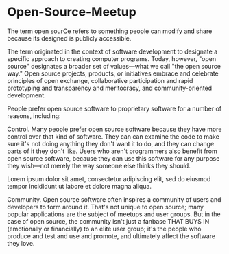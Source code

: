 # Open-Source-Meetup

The term open sourCe refers to something people can modify and share because its designed is publicly accessible.

The term originated in the context of software development to designate a specific approach to creating computer programs. Today, however, "open source" designates a broader set of values—what we call "the open source way." Open source projects, products, or initiatives embrace and celebrate principles of open exchange, collaborative participation and rapid prototyping and transparency and meritocracy, and community-oriented development.

People prefer open source software to proprietary software for a number of reasons, including:

Control. Many people prefer open source software because they have more control over that kind of software. They can can examine the code to make sure it's not doing anything they don't want it to do, and they can change parts of it they don't like. Users who aren't programmers also benefit from open source software, because they can use this software for any purpose they wish—not merely the way someone else thinks they should.

Lorem ipsum dolor sit amet, consectetur adipiscing elit, sed do eiusmod tempor incididunt ut labore et dolore magna aliqua.

Community. Open source software often inspires a community of users and developers to form around it. That's not unique to open source; many popular applications are the subject of meetups and user groups. But in the case of open source, the community isn't just a fanbase THAT BUYS IN (emotionally or financially) to an elite user group; it's the people who produce and test and use and promote, and ultimately affect the software they love.
